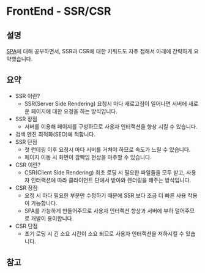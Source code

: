 # FrontEnd - SSR/CSR

## 설명

[SPA](../FrontEnd/SPA.md)에 대해 공부하면서, SSR과 CSR에 대한 키워드도 자주 접해서 아래에 간략하게 요약했습니다.

## 요약

- SSR 이란?
  - SSR(Server Side Rendering) 요청시 마다 새로고침이 일어나면 서버에 새로운 페이지에 대한 요청을 하는 방식입니다.
- SSR 장점
  - 서버를 이용해 페이지를 구성하므로 사용자 인터랙션을 향상 시킬 수 있습니다.
- 검색 엔진 최적화(SEO)에 적합니다.
- SSR 단점
  - 첫 런데링 이후 요청시 마다 서버를 거쳐야 하므로 속도가 느릴 수 있습니다.
  - 페이지 이동 시 화면이 깜빡임 현상을 마주할 수 있습니다.
- CSR 이란?
  - CSR(Client Side Rendering) 최초 로딩 시 필요한 파일들을 모두 받고, 사용자 인터랙션에 따라 클라이언트 단에서 받아와 렌더링을 해주는 방식입니다.
- CSR 장점
  - 요청 시 마다 필요한 부분만 수정하기 때문에 SSR 보다 조금 더 빠른 사용 작용이 가능합니다.
  - SPA를 가능하게 만들어주므로 사용자 인터렉션 향상과 서버에 부하 덜어주므로 개발이 용이합니다.
- CSR 단점
  - 초기 로딩 시 긴 소요 시간이 소요 되므로 사용자 인터랙션을 저하시킬 수 있습니다.

## 참고

